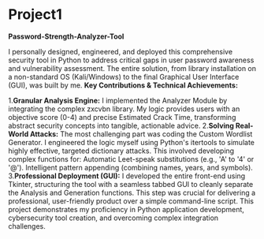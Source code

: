 # Project1
**Password-Strength-Analyzer-Tool**

I personally designed, engineered, and deployed this comprehensive security tool in Python to address critical gaps in user password awareness and vulnerability assessment.
The entire solution, from library installation on a non-standard OS (Kali/Windows) to the final Graphical User Interface (GUI), was built by me.
**Key Contributions & Technical Achievements:**

1.**Granular Analysis Engine:** I implemented the Analyzer Module by integrating the complex zxcvbn library. My logic provides users with an objective score (0-4) and precise Estimated Crack Time, transforming abstract security concepts into tangible, actionable advice.
2.**Solving Real-World Attacks:** The most challenging part was coding the Custom Wordlist Generator. I engineered the logic myself using Python's itertools to simulate highly effective, targeted dictionary attacks. This involved developing complex functions for:
Automatic Leet-speak substitutions (e.g., 'A' to '4' or '@').
Intelligent pattern appending (combining names, years, and symbols).
3.**Professional Deployment (GUI):** I developed the entire front-end using Tkinter, structuring the tool with a seamless tabbed GUI to cleanly separate the Analysis and Generation functions. This step was crucial for delivering a professional, user-friendly product over a simple command-line script.
This project demonstrates my proficiency in Python application development, cybersecurity tool creation, and overcoming complex integration challenges.
